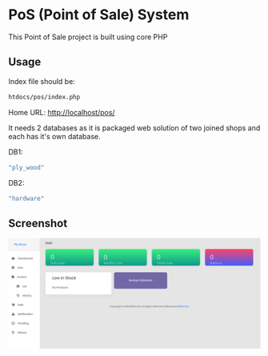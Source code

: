# PoS (Point of Sale) System

This Point of Sale project is built using core PHP

## Usage

Index file should be: 
```bash
htdocs/pos/index.php
```

Home URL:
[http://localhost/pos/](http://localhost/pos/)


It needs 2 databases as it is packaged web solution of two joined shops and each has it's own database.

DB1:
```bash
"ply_wood"
```

DB2: 
```bash
"hardware"
```

## Screenshot
![Screenshot](/assets/media/dashboard.png?raw=true "Simple Dashboard")

